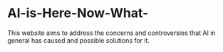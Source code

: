 # AI-is-Here-Now-What-
This website aims to address the concerns and controversies that AI in general has caused and possible solutions for it.
